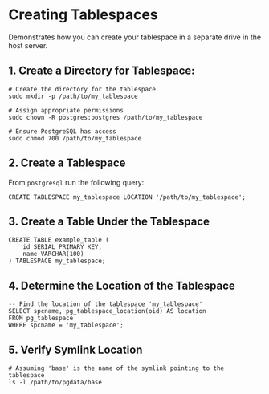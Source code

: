 # Creating Tablespaces

Demonstrates how you can create your tablespace in a separate drive in the host server.

## 1. Create a Directory for Tablespace:

```
# Create the directory for the tablespace
sudo mkdir -p /path/to/my_tablespace

# Assign appropriate permissions
sudo chown -R postgres:postgres /path/to/my_tablespace

# Ensure PostgreSQL has access
sudo chmod 700 /path/to/my_tablespace
```

## 2. Create a Tablespace

From `postgresql` run the following query:

```
CREATE TABLESPACE my_tablespace LOCATION '/path/to/my_tablespace';
```

## 3. Create a Table Under the Tablespace

```
CREATE TABLE example_table (
    id SERIAL PRIMARY KEY,
    name VARCHAR(100)
) TABLESPACE my_tablespace;
```

## 4. Determine the Location of the Tablespace

```
-- Find the location of the tablespace 'my_tablespace'
SELECT spcname, pg_tablespace_location(oid) AS location
FROM pg_tablespace
WHERE spcname = 'my_tablespace';
```

## 5. Verify Symlink Location

```
# Assuming 'base' is the name of the symlink pointing to the tablespace
ls -l /path/to/pgdata/base
```
